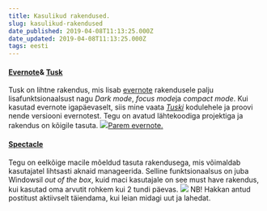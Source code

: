 ```yaml
---
title: Kasulikud rakendused.
slug: kasulikud-rakendused
date_published: 2019-04-08T11:13:25.000Z
date_updated: 2019-04-08T11:13:25.000Z
tags: eesti
---
```


#### [Evernote](https://evernote.com/)& [Tusk](https://klauscfhq.github.io/tusk/)

Tusk on lihtne rakendus, mis lisab [evernote](https://evernote.com/) rakendusele palju lisafunktsionaalsust nagu *Dark mode*, *focus mode*ja *compact mode*. Kui kasutad evernote igapäevaselt, siis mine vaata *[Tuski](https://klauscfhq.github.io/tusk/)* kodulehele ja proovi nende versiooni evernotest. Tegu on avatud lähtekoodiga projektiga ja rakendus on kõigile tasuta.
![](http://localhost:8888/wp-content/uploads/2018/10/ever.gif)[Parem evernote.](https://klauscfhq.github.io/tusk/)
#### [Spectacle](https://www.spectacleapp.com/)

Tegu on eelkõige macile mõeldud tasuta rakendusega, mis võimaldab kasutajatel lihtsasti aknaid manageerida. Selline funktsionaalsus on juba Windowsil *out of the box*, kuid maci kasutajale on see must have rakendus, kui kasutad oma arvutit rohkem kui 2 tundi päevas.
![](http://localhost:8888/wp-content/uploads/2018/10/spectacle.png)
NB! Hakkan antud postitust aktiivselt täiendama, kui leian midagi uut ja lahedat.
